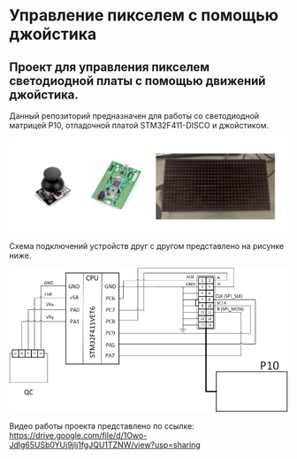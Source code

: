 # Управление пикселем с помощью джойстика
## Проект для управления пикселем светодиодной платы с помощью движений джойстика.

Данный репозиторий предназначен для работы со светодиодной матрицей P10, отладочной платой STM32F411-DISCO и джойстиком.

![Используемые устройства](https://github.com/Ignanastya/p10_joystick_control/blob/main/Devices.png)

Схема подключений устройств друг с другом представлено на рисунке ниже.

![Принципиальная схема](https://github.com/Ignanastya/p10_joystick_control/blob/main/Princip_schem.png)

Видео работы проекта представлено по ссылке: https://drive.google.com/file/d/1Owo-Jdlg65USb0YUj9jIj1fgJQU1TZNW/view?usp=sharing

